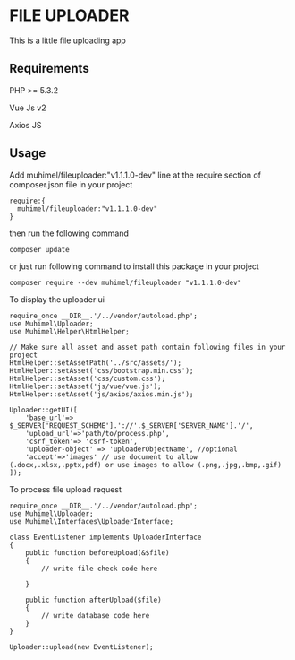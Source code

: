 # FILE UPLOADER
This is a little file uploading app
## Requirements
PHP >= 5.3.2

Vue Js v2

Axios JS

## Usage
Add muhimel/fileuploader:"v1.1.1.0-dev" line at the require section of composer.json file in your project

```
require:{
  muhimel/fileuploader:"v1.1.1.0-dev"
}
```
then run the following command 
```
composer update
```
or just run following command to install this package in your project

```
composer require --dev muhimel/fileuploader "v1.1.1.0-dev"
```

To display the uploader ui

```
require_once __DIR__.'/../vendor/autoload.php';
use Muhimel\Uploader;
use Muhimel\Helper\HtmlHelper;

// Make sure all asset and asset path contain following files in your project 
HtmlHelper::setAssetPath('../src/assets/');
HtmlHelper::setAsset('css/bootstrap.min.css');
HtmlHelper::setAsset('css/custom.css');
HtmlHelper::setAsset('js/vue/vue.js');
HtmlHelper::setAsset('js/axios/axios.min.js');

Uploader::getUI([
    'base_url'=> $_SERVER['REQUEST_SCHEME'].'://'.$_SERVER['SERVER_NAME'].'/',
    'upload_url'=>'path/to/process.php',
    'csrf_token'=> 'csrf-token',
    'uploader-object' => 'uploaderObjectName', //optional
    'accept'=>'images' // use document to allow (.docx,.xlsx,.pptx,pdf) or use images to allow (.png,.jpg,.bmp,.gif)
]);
```

To process file upload request

```
require_once __DIR__.'/../vendor/autoload.php';
use Muhimel\Uploader;
use Muhimel\Interfaces\UploaderInterface;

class EventListener implements UploaderInterface
{
    public function beforeUpload(&$file)
    {
        // write file check code here
        
    }

    public function afterUpload($file)
    {
        // write database code here
    }
} 

Uploader::upload(new EventListener);
```
